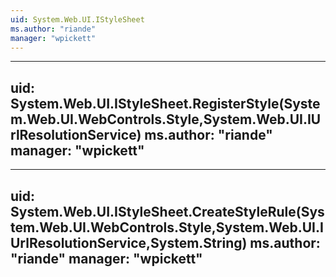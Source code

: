 ```yaml
---
uid: System.Web.UI.IStyleSheet
ms.author: "riande"
manager: "wpickett"
---
```


---
uid: System.Web.UI.IStyleSheet.RegisterStyle(System.Web.UI.WebControls.Style,System.Web.UI.IUrlResolutionService)
ms.author: "riande"
manager: "wpickett"
---

---
uid: System.Web.UI.IStyleSheet.CreateStyleRule(System.Web.UI.WebControls.Style,System.Web.UI.IUrlResolutionService,System.String)
ms.author: "riande"
manager: "wpickett"
---
